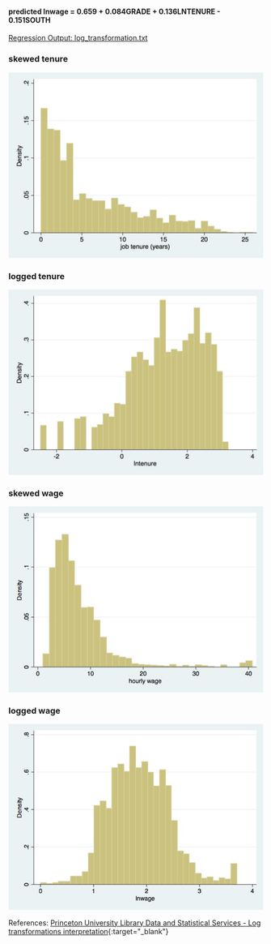#### predicted lnwage = 0.659 + 0.084GRADE + 0.136LNTENURE - 0.151SOUTH
[Regression Output: log_transformation.txt](log_transformation.txt)

### skewed tenure
![alt tag](tenure.jpg)

### logged tenure
![alt tag](lntenure.jpg)

### skewed wage
![alt tag](wage.jpg)

### logged wage
![alt tag](lnwage.jpg)




References:
[Princeton University Library	Data and Statistical 
Services - Log transformations interpretation](http://dss.princeton.edu/online_help/stats_packages/stata/log.html){:target="_blank"}
